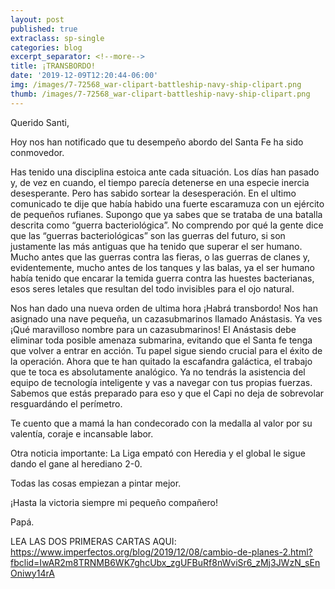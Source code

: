 ```yaml
---
layout: post
published: true
extraclass: sp-single
categories: blog
excerpt_separator: <!--more-->
title: ¡TRANSBORDO!
date: '2019-12-09T12:20:44-06:00'
img: /images/7-72568_war-clipart-battleship-navy-ship-clipart.png
thumb: /images/7-72568_war-clipart-battleship-navy-ship-clipart.png
---
```

Querido Santi, 

Hoy nos han notificado que tu desempeño abordo del Santa Fe ha sido conmovedor.  

<!--more-->

Has tenido una disciplina estoica ante cada situación.  Los días han pasado y, de vez en cuando, el tiempo parecía detenerse en una especie inercia desesperante. Pero has sabido sortear la desesperación. En el ultimo comunicado te dije que había habido una fuerte escaramuza con un ejército de pequeños rufianes. Supongo que ya sabes que se trataba de una batalla descrita como “guerra bacteriológica”. No comprendo por qué la gente dice que las “guerras bacteriológicas” son las guerras del futuro, si son justamente las más antiguas que ha tenido que superar el ser humano. Mucho antes que las guerras contra las fieras, o las guerras de clanes y, evidentemente, mucho antes de los tanques y las balas, ya el ser humano había tenido que encarar la temida guerra contra las huestes bacterianas, esos seres letales que resultan del todo invisibles para el ojo natural. 

Nos han dado una nueva orden de ultima hora ¡Habrá transbordo! Nos han asignado una nave pequeña, un cazasubmarinos llamado Anástasis. Ya ves ¡Qué maravilloso nombre para un cazasubmarinos! El Anástasis debe eliminar toda posible amenaza submarina, evitando que el Santa fe tenga que volver a entrar en acción. Tu papel sigue siendo crucial para el éxito de la operación. Ahora que te han quitado la escafandra galáctica, el trabajo que te toca es absolutamente analógico. Ya no tendrás la asistencia del equipo de tecnología inteligente y vas a navegar con tus propias fuerzas. Sabemos que estás preparado para eso y que el Capi no deja de sobrevolar resguardándo el perímetro. 

Te cuento que a mamá la han condecorado con la medalla al valor por su valentía, coraje e incansable labor.  

Otra noticia importante: La Liga empató con Heredia y el global le sigue dando el gane al herediano 2-0. 

Todas las cosas empiezan a pintar mejor.

¡Hasta la victoria siempre mi pequeño compañero!

Papá.



LEA LAS DOS PRIMERAS CARTAS AQUI: https://www.imperfectos.org/blog/2019/12/08/cambio-de-planes-2.html?fbclid=IwAR2m8TRNMB6WK7ghcUbx_zgUFBuRf8nWviSr6_zMj3JWzN_sEnOniwy14rA
